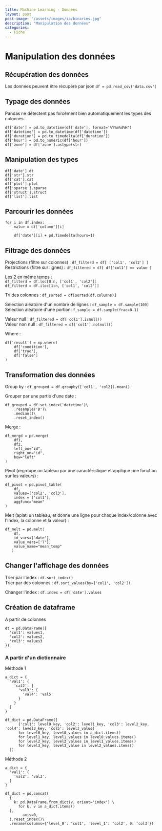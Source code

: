 ```yaml
---
title: Machine Learning - Données
layout: post  
post-image: "/assets/images/ia/binaries.jpg"  
description: "Manipulation des données"  
categories:
  - Fiche
---
```


# Manipulation des données

## Récupération des données

Les données peuvent être récupéré par json `df = pd.read_csv('data.csv')`

## Typage des données

Pandas ne détectent pas forcément bien automatiquement les types des colonnes.

```
df['date'] = pd.to_datetime(df['date'], format='%Y%m%d%H')
df['datetime'] = pd.to_datetime(df['datetime'])
df['duration'] = pd.to_timedelta(df['duration'])
df['hour'] = pd.to_numeric(df['hour'])
df['zone'] = df['zone'].astype(str)
```

## Manipulation des types

```
df['date'].dt
df['str'].str
df['cat'].cat
df['plot'].plot
df['sparse'].sparse
df['struct'].struct
df['list'].list
```

## Parcourir les données

```
for i in df.index:
    value = df['column'][i]
    
    df['date'][i] + pd.Timedelta(hours=1)
```

## Filtrage des données

Projections (filtre sur colonnes) : `df_filterd = df[ ['col1', 'col2'] ]`  
Restrictions (filtre sur lignes) : `df_filtered = df[ df['col1'] == value ]`

Les 2 en même temps :  
`df_filterd = df.loc[0:n, ['col1', 'col2']]`  
`df_filterd = df.iloc[1:n, ['col1', 'col2']]`

Tri des colonnes : `df_sorted = df[sorted(df.columns)]`

Selection aléatoire d'un nombre de lignes : `df_sample = df.sample(100)`  
Selection aléatoire d'une portion: `f_sample = df.sample(frac=0.1)`  

Valeur null : `df_filtered = df['col1'].isnull()`  
Valeur non null : `df_filtered = df['col1'].notnull()`

Where : 
```
df['result'] = np.where(
    df['condition'], 
    df['true'], 
    df['false']
)
```  

## Transformation des données 

Group by : `df_grouped = df.groupby(['col1', 'col2]).mean()`

Grouper par une partie d'une date : 
```
df_grouped = df.set_index('datetime')\
    .resample('D')\
    .median()\
    .reset_index()
```

Merge : 
```
df_mergd = pd.merge(
    df1, 
    df2, 
    left_on="id", 
    right_on="id", 
    how="left"
)
```
  
Pivot (regroupe un tableau par une caractéristique et applique une fonction sur les valeurs) : 
```
df_pivot = pd.pivot_table(
    df, 
    values=['col2', 'col3'], 
    index = ['col1'], 
    aggfunc="mean"
)
```

Melt (aplati un tableau, et donne une ligne pour chaque index/colonne avec l'index, la colonne et la valeur) :
```
df_melt = pd.melt(
    df, 
    id_vars=['date'], 
    value_vars=['T'],
    value_name="mean_temp"
   )
```

## Changer l'affichage des données

Trier par l'index : `df.sort_index()`  
Trier par des colonnes : `df.sort_values(by=['col1', 'col2'])`  

Changer l'index : `df.index = df['date'].values`  

## Création de dataframe

A partir de colonnes
```
dt = pd.DataFrame({
  'col1': values1,
  'col2': values2,
  'col3': values3
})
```

### A partir d'un dictionnaire

Méthode 1
```
a_dict = {
  'val1': {
    'cal2': {
      'val3': {
        'val4': 'val5'
      }
    }
  }
}

df_dict = pd.DataFrame([
      {'col1': level0_key, 'col2': level1_key, 'col3': level2_key, 'col4': level3_key, 'col5': level3_value}
      for level0_key, level0_values in a_dict.items()
      for level1_key, level1_values in level0_values.items()
      for level2_key, level2_values in level1_values.items()
      for level3_key, level3_value in level2_values.items()
  ])
```

Méthode 2
```
a_dict = {
  'val1': {
    'val2': 'val3',
  }
}

df_dict = pd.concat(
  { 
    k: pd.DataFrame.from_dict(v, orient='index') \
      for k, v in a_dict.items() 
  },
        axis=0,
  ).reset_index()\
  .rename(columns={'level_0': 'col1', 'level_1': 'col2', 0: 'col3'})
 
```